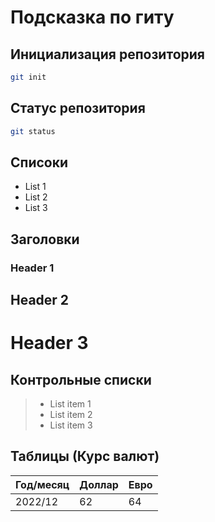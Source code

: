 # Подсказка по гиту

## Инициализация репозитория

```sh
git init
```

## Статус репозитория

```sh
git status
```

## Списоки
* List 1
* List 2
* List 3

## Заголовки

### Header 1 ###
## Header 2 ##
# Header 3 #

## Контрольные списки

> * List item 1
> * List item 2
> * List item 3

## Таблицы (Курс валют)

|Год/месяц  |Доллар  |Евро|
|----------|-----------|------------|
|2022/12   |62    |64    |